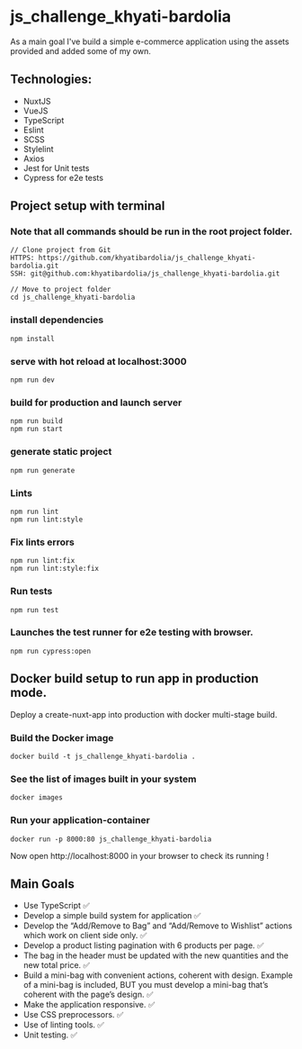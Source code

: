 # js_challenge_khyati-bardolia

As a main goal I\'ve build a simple e-commerce application using the assets provided and added some of my own.

## Technologies:

* NuxtJS
* VueJS
* TypeScript
* Eslint
* SCSS
* Stylelint
* Axios
* Jest for Unit tests
* Cypress for e2e tests

## Project setup with terminal
### Note that all commands should be run in the root project folder.


```
// Clone project from Git
HTTPS: https://github.com/khyatibardolia/js_challenge_khyati-bardolia.git
SSH: git@github.com:khyatibardolia/js_challenge_khyati-bardolia.git

// Move to project folder
cd js_challenge_khyati-bardolia
```

### install dependencies
```
npm install
```

### serve with hot reload at localhost:3000
```
npm run dev
```

### build for production and launch server
```
npm run build
npm run start
```

### generate static project
```
npm run generate
```

### Lints
```
npm run lint
npm run lint:style
```

### Fix lints errors
```
npm run lint:fix
npm run lint:style:fix
```

### Run tests
```
npm run test
```
### Launches the test runner for e2e testing with browser.
```
npm run cypress:open
```

## Docker build setup to run app in production mode.

Deploy a create-nuxt-app into production with docker multi-stage build.

### Build the Docker image

```
docker build -t js_challenge_khyati-bardolia .
```
### See the list of images built in your system

```
docker images
```

### Run your application-container

```
docker run -p 8000:80 js_challenge_khyati-bardolia
```

Now open http://localhost:8000 in your browser to check its running !

## Main Goals

* Use TypeScript ✅
* Develop a simple build system for application ✅
* Develop the “Add/Remove to Bag” and “Add/Remove to Wishlist” actions which work on client side only. ✅
* Develop a product listing pagination with 6 products per page. ✅
* The bag in the header must be updated with the new quantities and the new total price. ✅
* Build a mini-bag with convenient actions, coherent with design. Example of a mini-bag is included, BUT you must develop a mini-bag that’s coherent with the page’s design. ✅
* Make the application responsive. ✅
* Use CSS preprocessors. ✅
* Use of linting tools. ✅
* Unit testing. ✅
